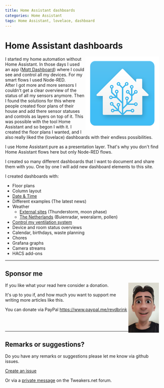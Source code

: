 ```yaml
---
title: Home Assistant dashboards
categories: Home Assistant
tags: Home Assistant, lovelace, dashboard
---
```

# Home Assistant dashboards

<img style="float: right;" src="images/home_assistant_logo.png" alt="Home Assistant logo" >

I started my home automation without Home Assistant. In those days I used an app ([Mqtt Dashboard](https://play.google.com/store/apps/details?id=com.app.vetru.mqttdashboard)) where I could see and control all my devices. For my smart flows I used Node-RED.  
After I got more and more sensors I couldn't get a clear overview of the status of all my sensors anymore.
Then I found the solutions for this where people created floor plans of their house and add there sensor statuses and controls as layers on top of it. This was possible with the tool Home Assistant and so begon I with it. I created the floor plans I wanted, and I also really liked the (lovelace) dashboards with their endless possibilities.

I use Home Assistant pure as a presentation layer. That's why you don't find Home Assistant flows here but only Node-RED flows.

I created so many different dashboards that I want to document and share them with you.
One by one I will add new dashboard elements to this site.

I created dashboards with:

* Floor plans
* Column layout
* [Date & Time](homeassistant_dashboard_date_time)
* Different examples (The latest news)
* Weather
  * [External sites](homeassistant_dashboard_weather) (Thunderstorm, moon phase)
  * [The Netherlands](homeassistant_dashboard_weather_nl) (Buienradar, weeralarm, pollen)
* [Control my ventilation system](../esphome/orcon_mechanic_ventilation)
* Device and room status overviews
* Calendar, birthdays, waste planning
* Chores
* Grafana graphs
* Camera streams
* HACS add-ons

---
## Sponsor me

<img src="../images/avatar.jpg" alt="me" style="float: right" width="100px">

If you like what your read here consider a donation.

It's up to you if, and how much you want to support me writing more articles like this.

You can donate via PayPal
https://www.paypal.me/revdbrink

<br/>
<br/>

---
## Remarks or suggestions?
Do you have any remarks or suggestions please let me know via github issues.

[Create an issue](https://github.com/vdbrink/vdbrink.github.io/issues)

Or via a [private message](https://gathering.tweakers.net/forum/send_privatemessage/172381) on the Tweakers.net forum.